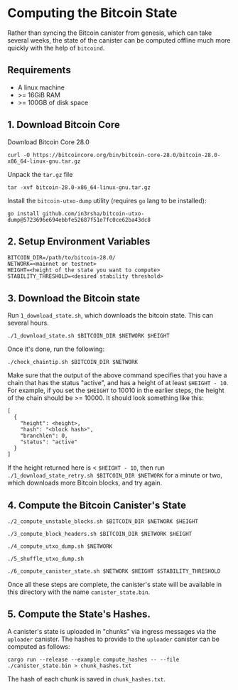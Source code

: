 # Computing the Bitcoin State

Rather than syncing the Bitcoin canister from genesis, which can take several weeks, the state of the canister can be computed offline much more quickly with the help of `bitcoind`.

## Requirements

* A linux machine
* \>= 16GiB RAM
* \>= 100GB of disk space

## 1. Download Bitcoin Core

Download Bitcoin Core 28.0

```shell
curl -O https://bitcoincore.org/bin/bitcoin-core-28.0/bitcoin-28.0-x86_64-linux-gnu.tar.gz
```

Unpack the `tar.gz` file

```shell
tar -xvf bitcoin-28.0-x86_64-linux-gnu.tar.gz
```

Install the `bitcoin-utxo-dump` utility (requires `go` lang to be installed):

```shell
go install github.com/in3rsha/bitcoin-utxo-dump@5723696e694ebbfe52687f51e7fc0ce62ba43dc8
```

## 2. Setup Environment Variables

```shell
BITCOIN_DIR=/path/to/bitcoin-28.0/
NETWORK=<mainnet or testnet>
HEIGHT=<height of the state you want to compute>
STABILITY_THRESHOLD=<desired stability threshold>
```

## 3. Download the Bitcoin state

Run `1_download_state.sh`, which downloads the bitcoin state. This can several hours.

```shell
./1_download_state.sh $BITCOIN_DIR $NETWORK $HEIGHT
```

Once it's done, run the following:

```shell
./check_chaintip.sh $BITCOIN_DIR $NETWORK
```

Make sure that the output of the above command specifies that you have a chain that has the status "active", and has a height of at least `$HEIGHT - 10`. For example, if you set the `$HEIGHT` to 10010 in the earlier steps, the height of the chain should be >= 10000. It should look something like this:

```shell
[
  {
    "height": <height>,
    "hash": "<block hash>",
    "branchlen": 0,
    "status": "active"
  }
]
```

If the height returned here is < `$HEIGHT - 10`, then run `./1_download_state_retry.sh $BITCOIN_DIR $NETWORK` for a minute or two, which downloads more Bitcoin blocks, and try again.

## 4. Compute the Bitcoin Canister's State

```shell
./2_compute_unstable_blocks.sh $BITCOIN_DIR $NETWORK $HEIGHT
```

```shell
./3_compute_block_headers.sh $BITCOIN_DIR $NETWORK $HEIGHT
```

```shell
./4_compute_utxo_dump.sh $NETWORK
```

```shell
./5_shuffle_utxo_dump.sh
```

```shell
./6_compute_canister_state.sh $NETWORK $HEIGHT $STABILITY_THRESHOLD
```

Once all these steps are complete, the canister's state will be available in this directory with the name `canister_state.bin`.

## 5. Compute the State's Hashes.

A canister's state is uploaded in "chunks" via ingress messages via the `uploader` canister. The hashes to provide to the `uploader` canister can be computed as follows:

```shell
cargo run --release --example compute_hashes -- --file ./canister_state.bin > chunk_hashes.txt
```

The hash of each chunk is saved in `chunk_hashes.txt`.
